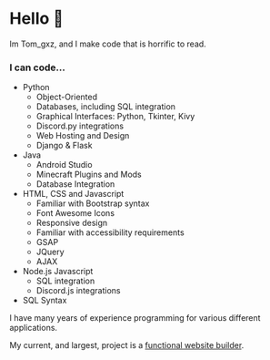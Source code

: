 # Hello 👋

Im Tom_gxz, and I make code that is horrific to read.

### I can code...

- Python
  + Object-Oriented
  + Databases, including SQL integration
  + Graphical Interfaces: Python, Tkinter, Kivy
  + Discord.py integrations
  + Web Hosting and Design
  + Django & Flask
- Java
  + Android Studio
  + Minecraft Plugins and Mods
  + Database Integration
- HTML, CSS and Javascript
  + Familiar with Bootstrap syntax
  + Font Awesome Icons
  + Responsive design
  + Familiar with accessibility requirements
  + GSAP
  + JQuery
  + AJAX
- Node.js Javascript
  + SQL integration
  + Discord.js integrations
- SQL Syntax

I have many years of experience programming for various different applications.

My current, and largest, project is a [functional website builder](https://github.com/Tomgxz/Kraken).

